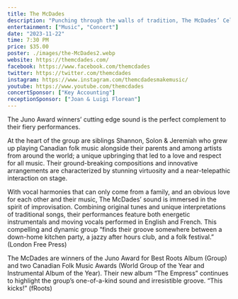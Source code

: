 ```yaml
---
title: The McDades
description: "Punching through the walls of tradition, The McDades’ Celtic-rooted music fuses the spontaneity of jazz improvisation and infectious global rhythms."
entertainment: ["Music", "Concert"]
date: "2023-11-22"
time: 7:30 PM
price: $35.00
poster: ./images/the-McDades2.webp
website: https://themcdades.com/
facebook: https://www.facebook.com/themcdades
twitter: https://twitter.com/themcdades
instagram: https://www.instagram.com/themcdadesmakemusic/
youtube: https://www.youtube.com/themcdades
concertSponsor: ["Key Accounting"]
receptionSponsor: ["Joan & Luigi Florean"]
---
```



The Juno Award winners’ cutting edge sound is the perfect complement to their fiery performances.

At the heart of the group are siblings Shannon, Solon & Jeremiah who grew up playing Canadian folk music alongside their parents and among artists from around the world; a unique upbringing that led to a love and respect for all music. Their ground-breaking compositions and innovative arrangements are characterized by stunning virtuosity and a near-telepathic interaction on stage.

With vocal harmonies that can only come from a family, and an obvious love for each other and their music, The McDades’ sound is immersed in the spirit of improvisation.  Combining original tunes and unique interpretations of traditional songs, their performances feature both energetic instrumentals and moving vocals performed in English and French.  This compelling and dynamic group “finds their groove somewhere between a down-home kitchen party, a jazzy after hours club, and a folk festival.” (London Free Press)

The McDades are winners of the Juno Award for Best Roots Album (Group) and two Canadian Folk Music Awards (World Group of the Year and Instrumental Album of the Year).  Their new album “The Empress” continues to highlight the group’s one-of-a-kind sound and irresistible groove.  “This kicks!” (fRoots)
